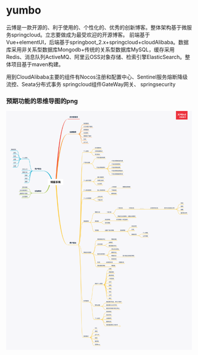 # yumbo
云博是一款开源的、利于使用的、个性化的、优秀的创新博客。整体架构基于微服务springcloud。立志要做成为最受欢迎的开源博客。
前端基于Vue+elementUI，后端基于springboot_2.x+springcloud+cloudAlibaba。数据库采用非关系型数据库Mongodb+传统的关系型数据库MySQL，缓存采用Redis、消息队列ActiveMQ、阿里云OSS对象存储、检索引擎ElasticSearch。整体项目基于maven构建。

用到CloudAlibaba主要的组件有Nocos注册和配置中心、Sentinel服务熔断降级流控、Seata分布式事务
springcloud组件GateWay网关、
springsecurity


### 预期功能的思维导图的png
![avatar](https://github.com/1015770492/yumbo/blob/master/xmind%E6%80%9D%E7%BB%B4%E5%AF%BC%E5%9B%BE%E6%96%87%E4%BB%B6/%E5%8D%9A%E5%AE%A2%E6%A8%A1%E5%9D%97%E5%8A%9F%E8%83%BD%E6%80%9D%E7%BB%B4%E5%AF%BC%E5%9B%BE.png)


